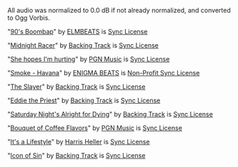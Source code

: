 All audio was normalized to 0.0 dB if not already normalized, and converted to Ogg Vorbis.

"[90's Boombap](https://www.youtube.com/watch?v=9vKcGeYCWAQ)" by [ELMBEATS](https://www.youtube.com/@ELMBEATS) is [Sync License](https://www.youtube.com/@ELMBEATS/about)

"[Midnight Racer](https://www.youtube.com/watch?v=FVp8z_Eus4U)" by [Backing Track](https://www.youtube.com/@BackingTrackMusic) is [Sync License](https://drive.google.com/file/d/1KeWdhNrct93NbUeX6idVDzmV7xfgNOjw/view)

"[She hopes I'm hurting](https://www.youtube.com/watch?v=DLzG4Tnm5_s)" by [PGN Music](https://pgnmusic.com) is [Sync License](https://pgnmusic.com/about)

"[Smoke - Havana](https://www.youtube.com/watch?v=ZEIzx2R08R0)" by [ENIGMA BEATS](https://www.youtube.com/@ENIGMAONTHETRACK) is [Non-Profit Sync License](https://www.youtube.com/@ENIGMAONTHETRACK/about)

"[The Slayer](https://www.youtube.com/watch?v=yxwZwsQ93IA)" by [Backing Track](https://www.youtube.com/@BackingTrackMusic) is [Sync License](https://drive.google.com/file/d/1KeWdhNrct93NbUeX6idVDzmV7xfgNOjw/view)

"[Eddie the Priest](https://www.youtube.com/watch?v=DxaQgyUI110)" by [Backing Track](https://www.youtube.com/@BackingTrackMusic) is [Sync License](https://drive.google.com/file/d/1KeWdhNrct93NbUeX6idVDzmV7xfgNOjw/view)

"[Saturday Night's Alright for Dying](https://www.youtube.com/watch?v=newVJPBhRu8)" by [Backing Track](https://www.youtube.com/@BackingTrackMusic) is [Sync License](https://drive.google.com/file/d/1KeWdhNrct93NbUeX6idVDzmV7xfgNOjw/view)

"[Bouquet of Coffee Flavors](https://www.youtube.com/watch?v=KfTcgyVpRBQ)" by [PGN Music](https://pgnmusic.com) is [Sync License](https://pgnmusic.com/about)

"[It's a Lifestyle](https://www.youtube.com/watch?v=EbNuf8uw_UE)" by [Harris Heller](https://www.youtube.com/@StreamBeatsbyHarrisHeller) is [Sync License](https://www.youtube.com/@StreamBeatsbyHarrisHeller/about)

"[Icon of Sin](https://www.youtube.com/watch?v=tFeCqObk-DQ)" by [Backing Track](https://www.youtube.com/@BackingTrackMusic) is [Sync License](https://drive.google.com/file/d/1KeWdhNrct93NbUeX6idVDzmV7xfgNOjw/view)
